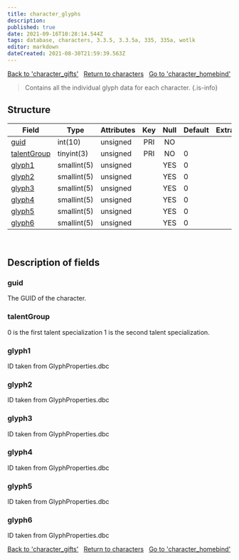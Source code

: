 ```yaml
---
title: character_glyphs
description: 
published: true
date: 2021-09-16T10:28:14.544Z
tags: database, characters, 3.3.5, 3.3.5a, 335, 335a, wotlk
editor: markdown
dateCreated: 2021-08-30T21:59:39.563Z
---
```


<a href="https://trinitycore.info/en/database/335/characters/character_gifts" class="mt-5 v-btn v-btn--depressed v-btn--flat v-btn--outlined theme--light v-size--default darkblue--text text--lighten-3"><span class="v-btn__content"><i aria-hidden="true" class="v-icon notranslate v-icon--left mdi mdi-arrow-left theme--light"></i><span>Back to 'character_gifts'</span></span></a>&nbsp;&nbsp;&nbsp;<a href="https://trinitycore.info/en/database/335/characters/home" class="mt-5 v-btn v-btn--depressed v-btn--flat v-btn--outlined theme--light v-size--default darkblue--text text--lighten-3"><span class="v-btn__content"><i aria-hidden="true" class="v-icon notranslate v-icon--left mdi mdi-home-outline theme--light"></i><span>Return to characters</span></span></a>&nbsp;&nbsp;&nbsp;<a href="https://trinitycore.info/en/database/335/characters/character_homebind" class="mt-5 v-btn v-btn--depressed v-btn--flat v-btn--outlined theme--light v-size--default darkblue--text text--lighten-3"><span class="v-btn__content"><span>Go to 'character_homebind'</span><i aria-hidden="true" class="v-icon notranslate v-icon--right mdi mdi-arrow-right theme--light"></i></span></a>

> Contains all the individual glyph data for each character.
{.is-info}


## Structure

| Field | Type | Attributes | Key | Null | Default | Extra | Comment |
| --- | --- | --- | :---: | :---: | --- | --- | --- |
| [guid](#guid) | int(10) | unsigned | PRI | NO |  |  |  |
| [talentGroup](#talentgroup) | tinyint(3) | unsigned | PRI | NO | 0 |  |  |
| [glyph1](#glyph1) | smallint(5) | unsigned |  | YES | 0 |  |  |
| [glyph2](#glyph2) | smallint(5) | unsigned |  | YES | 0 |  |  |
| [glyph3](#glyph3) | smallint(5) | unsigned |  | YES | 0 |  |  |
| [glyph4](#glyph4) | smallint(5) | unsigned |  | YES | 0 |  |  |
| [glyph5](#glyph5) | smallint(5) | unsigned |  | YES | 0 |  |  |
| [glyph6](#glyph6) | smallint(5) | unsigned |  | YES | 0 |  |  |
&nbsp;
## Description of fields

### guid
The GUID of the character.
&nbsp;

### talentGroup
0 is the first talent specialization
1 is the second talent specialization.
&nbsp;

### glyph1
ID taken from GlyphProperties.dbc
&nbsp;

### glyph2
ID taken from GlyphProperties.dbc
&nbsp;

### glyph3
ID taken from GlyphProperties.dbc
&nbsp;

### glyph4
ID taken from GlyphProperties.dbc
&nbsp;

### glyph5
ID taken from GlyphProperties.dbc
&nbsp;

### glyph6
ID taken from GlyphProperties.dbc
&nbsp;

<a href="https://trinitycore.info/en/database/335/characters/character_gifts" class="mt-5 v-btn v-btn--depressed v-btn--flat v-btn--outlined theme--light v-size--default darkblue--text text--lighten-3"><span class="v-btn__content"><i aria-hidden="true" class="v-icon notranslate v-icon--left mdi mdi-arrow-left theme--light"></i><span>Back to 'character_gifts'</span></span></a>&nbsp;&nbsp;&nbsp;<a href="https://trinitycore.info/en/database/335/characters/home" class="mt-5 v-btn v-btn--depressed v-btn--flat v-btn--outlined theme--light v-size--default darkblue--text text--lighten-3"><span class="v-btn__content"><i aria-hidden="true" class="v-icon notranslate v-icon--left mdi mdi-home-outline theme--light"></i><span>Return to characters</span></span></a>&nbsp;&nbsp;&nbsp;<a href="https://trinitycore.info/en/database/335/characters/character_homebind" class="mt-5 v-btn v-btn--depressed v-btn--flat v-btn--outlined theme--light v-size--default darkblue--text text--lighten-3"><span class="v-btn__content"><span>Go to 'character_homebind'</span><i aria-hidden="true" class="v-icon notranslate v-icon--right mdi mdi-arrow-right theme--light"></i></span></a>

